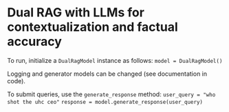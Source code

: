 # Dual RAG with LLMs for contextualization and factual accuracy

To run, initialize a `DualRagModel` instance as follows:
`model = DualRagModel()`

Logging and generator models can be changed (see documentation in code).

To submit queries, use the `generate_response` method:
`user_query = "who shot the uhc ceo"`
`response = model.generate_response(user_query)`
